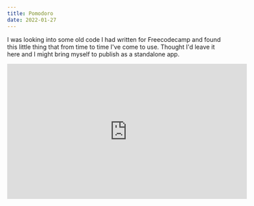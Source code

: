 ```yaml
---
title: Pomodoro
date: 2022-01-27
---
```


I was looking into some old code I had written for Freecodecamp and found this little thing that from time to time I've come to use. Thought I'd leave it here and I might bring myself to publish as a standalone app.

<iframe width="560" height="315" src="https://codepen.io/Cabeda/embed/RZRrgY" frameborder="0" allowfullscreen></iframe>
